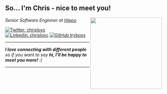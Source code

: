 <h2> So... I'm Chris - nice to meet you!</h2>
<img align='right' src="https://media.giphy.com/media/kG43Pr7oqziidbqe5g/giphy.gif" width="230">
<p><em>Senior Software Enginner at <a href="https://www.hippo.com">Hippo</a></em></p>

[![Twitter: chrislovc](https://img.shields.io/twitter/follow/chrislowiec?style=social)](https://twitter.com/chrislowiec)
[![Linkedin: chrislovc](https://img.shields.io/badge/-krzysztoflowiec-blue?style=flat-square&logo=Linkedin&logoColor=white&link=https://www.linkedin.com/in/chrislovc/)](https://www.linkedin.com/in/chrislovc/)
[![GitHub tryboxx](https://img.shields.io/github/followers/tryboxx?label=follow&style=social)](https://github.com/tryboxx)

---

<em><b>I love connecting with different people</b> so if you want to say <b>hi, I'll be happy to meet you more!</b> :)</em>

---
